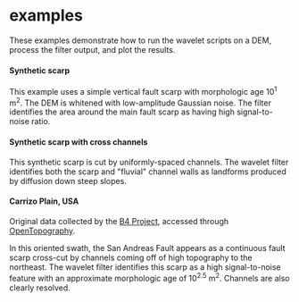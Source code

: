 # examples
These examples demonstrate how to run the wavelet scripts on a DEM, process the filter output, and plot the results.

#### Synthetic scarp
This example uses a simple vertical fault scarp with morphologic age 10<sup>1</sup> m<sup>2</sup>. The DEM is whitened with low-amplitude Gaussian noise. The filter identifies the area around the main fault scarp as having high signal-to-noise ratio.

#### Synthetic scarp with cross channels
This synthetic scarp is cut by uniformly-spaced channels. The wavelet filter identifies both the scarp and "fluvial" channel walls as landforms produced by diffusion down steep slopes.

#### Carrizo Plain, USA
Original data collected by the [B4 Project](http://siovizcenter.ucsd.edu/topo/b4.php), accessed through [OpenTopography](http://www.opentopography.org/).

In this oriented swath, the San Andreas Fault appears as a continuous fault scarp cross-cut by channels coming off of high topography to the northeast. The wavelet filter identifies this scarp as a high signal-to-noise feature with an approximate morphologic age of 10<sup>2.5</sup> m<sup>2</sup>. Channels are also clearly resolved.
